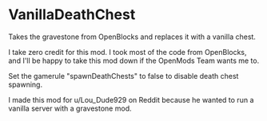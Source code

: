 # VanillaDeathChest
Takes the gravestone from OpenBlocks and replaces it with a vanilla chest.

I take zero credit for this mod. I took most of the code from OpenBlocks, and I'll be happy to take this mod down if the OpenMods Team wants me to.

Set the gamerule "spawnDeathChests" to false to disable death chest spawning.

I made this mod for u/Lou_Dude929 on Reddit because he wanted to run a vanilla server with a gravestone mod.
